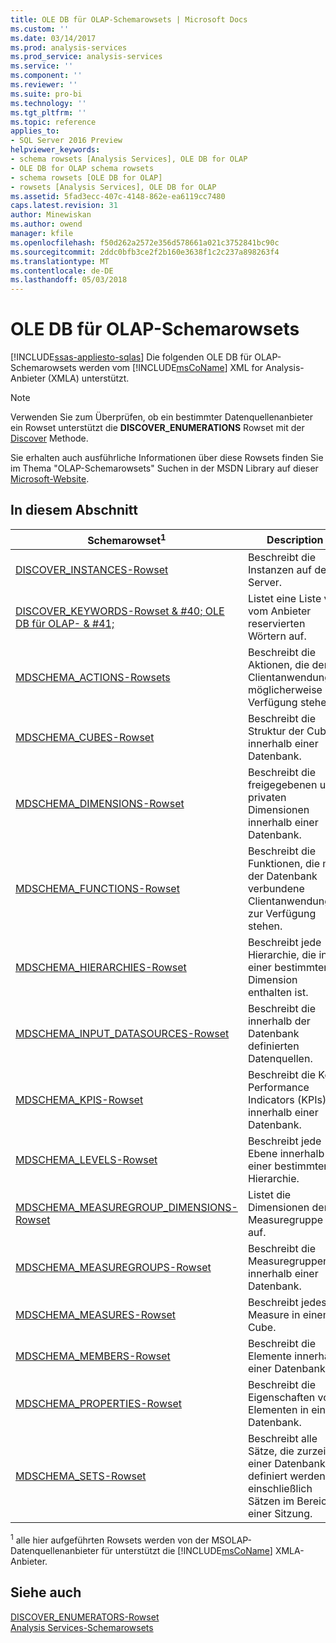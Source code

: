 ```yaml
---
title: OLE DB für OLAP-Schemarowsets | Microsoft Docs
ms.custom: ''
ms.date: 03/14/2017
ms.prod: analysis-services
ms.prod_service: analysis-services
ms.service: ''
ms.component: ''
ms.reviewer: ''
ms.suite: pro-bi
ms.technology: ''
ms.tgt_pltfrm: ''
ms.topic: reference
applies_to:
- SQL Server 2016 Preview
helpviewer_keywords:
- schema rowsets [Analysis Services], OLE DB for OLAP
- OLE DB for OLAP schema rowsets
- schema rowsets [OLE DB for OLAP]
- rowsets [Analysis Services], OLE DB for OLAP
ms.assetid: 5fad3ecc-407c-4148-862e-ea6119cc7480
caps.latest.revision: 31
author: Minewiskan
ms.author: owend
manager: kfile
ms.openlocfilehash: f50d262a2572e356d578661a021c3752841bc90c
ms.sourcegitcommit: 2ddc0bfb3ce2f2b160e3638f1c2c237a898263f4
ms.translationtype: MT
ms.contentlocale: de-DE
ms.lasthandoff: 05/03/2018
---
```

# <a name="ole-db-for-olap-schema-rowsets"></a>OLE DB für OLAP-Schemarowsets
[!INCLUDE[ssas-appliesto-sqlas](../../../includes/ssas-appliesto-sqlas.md)]
  Die folgenden OLE DB für OLAP-Schemarowsets werden vom [!INCLUDE[msCoName](../../../includes/msconame-md.md)] XML for Analysis-Anbieter (XMLA) unterstützt.  
  
> [!NOTE]  
>  Verwenden Sie zum Überprüfen, ob ein bestimmter Datenquellenanbieter ein Rowset unterstützt die **DISCOVER_ENUMERATIONS** Rowset mit der [Discover](../../../analysis-services/xmla/xml-elements-methods-discover.md) Methode.  
  
 Sie erhalten auch ausführliche Informationen über diese Rowsets finden Sie im Thema "OLAP-Schemarowsets" Suchen in der MSDN Library auf dieser [Microsoft-Website](http://go.microsoft.com/fwlink/?LinkId=15426).  
  
## <a name="in-this-section"></a>In diesem Abschnitt  
  
|Schemarowset<sup>1</sup>|Description|  
|-------------------------------|-----------------|  
|[DISCOVER_INSTANCES-Rowset](../../../analysis-services/schema-rowsets/ole-db-olap/discover-instances-rowset.md)|Beschreibt die Instanzen auf dem Server.|  
|[DISCOVER_KEYWORDS-Rowset & #40; OLE DB für OLAP- & #41;](../../../analysis-services/schema-rowsets/ole-db-olap/discover-keywords-rowset-ole-db-for-olap.md)|Listet eine Liste von vom Anbieter reservierten Wörtern auf.|  
|[MDSCHEMA_ACTIONS-Rowsets](../../../analysis-services/schema-rowsets/ole-db-olap/mdschema-actions-rowset.md)|Beschreibt die Aktionen, die der Clientanwendung möglicherweise zur Verfügung stehen.|  
|[MDSCHEMA_CUBES-Rowset](../../../analysis-services/schema-rowsets/ole-db-olap/mdschema-cubes-rowset.md)|Beschreibt die Struktur der Cubes innerhalb einer Datenbank.|  
|[MDSCHEMA_DIMENSIONS-Rowset](../../../analysis-services/schema-rowsets/ole-db-olap/mdschema-dimensions-rowset.md)|Beschreibt die freigegebenen und privaten Dimensionen innerhalb einer Datenbank.|  
|[MDSCHEMA_FUNCTIONS-Rowset](../../../analysis-services/schema-rowsets/ole-db-olap/mdschema-functions-rowset.md)|Beschreibt die Funktionen, die mit der Datenbank verbundene Clientanwendungen zur Verfügung stehen.|  
|[MDSCHEMA_HIERARCHIES-Rowset](../../../analysis-services/schema-rowsets/ole-db-olap/mdschema-hierarchies-rowset.md)|Beschreibt jede Hierarchie, die in einer bestimmten Dimension enthalten ist.|  
|[MDSCHEMA_INPUT_DATASOURCES-Rowset](../../../analysis-services/schema-rowsets/ole-db-olap/mdschema-input-datasources-rowset.md)|Beschreibt die innerhalb der Datenbank definierten Datenquellen.|  
|[MDSCHEMA_KPIS-Rowset](../../../analysis-services/schema-rowsets/ole-db-olap/mdschema-kpis-rowset.md)|Beschreibt die Key Performance Indicators (KPIs) innerhalb einer Datenbank.|  
|[MDSCHEMA_LEVELS-Rowset](../../../analysis-services/schema-rowsets/ole-db-olap/mdschema-levels-rowset.md)|Beschreibt jede Ebene innerhalb einer bestimmten Hierarchie.|  
|[MDSCHEMA_MEASUREGROUP_DIMENSIONS-Rowset](../../../analysis-services/schema-rowsets/ole-db-olap/mdschema-measuregroup-dimensions-rowset.md)|Listet die Dimensionen der Measuregruppe auf.|  
|[MDSCHEMA_MEASUREGROUPS-Rowset](../../../analysis-services/schema-rowsets/ole-db-olap/mdschema-measuregroups-rowset.md)|Beschreibt die Measuregruppen innerhalb einer Datenbank.|  
|[MDSCHEMA_MEASURES-Rowset](../../../analysis-services/schema-rowsets/ole-db-olap/mdschema-measures-rowset.md)|Beschreibt jedes Measure in einem Cube.|  
|[MDSCHEMA_MEMBERS-Rowset](../../../analysis-services/schema-rowsets/ole-db-olap/mdschema-members-rowset.md)|Beschreibt die Elemente innerhalb einer Datenbank.|  
|[MDSCHEMA_PROPERTIES-Rowset](../../../analysis-services/schema-rowsets/ole-db-olap/mdschema-properties-rowset.md)|Beschreibt die Eigenschaften von Elementen in einer Datenbank.|  
|[MDSCHEMA_SETS-Rowset](../../../analysis-services/schema-rowsets/ole-db-olap/mdschema-sets-rowset.md)|Beschreibt alle Sätze, die zurzeit in einer Datenbank definiert werden, einschließlich Sätzen im Bereich einer Sitzung.|  
  
 <sup>1</sup> alle hier aufgeführten Rowsets werden von der MSOLAP-Datenquellenanbieter für unterstützt die [!INCLUDE[msCoName](../../../includes/msconame-md.md)] XMLA-Anbieter.  
  
## <a name="see-also"></a>Siehe auch  
 [DISCOVER_ENUMERATORS-Rowset](../../../analysis-services/schema-rowsets/xml/discover-enumerators-rowset.md)   
 [Analysis Services-Schemarowsets](../../../analysis-services/schema-rowsets/analysis-services-schema-rowsets.md)  
  
  
